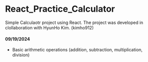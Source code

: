 # React_Practice_Calculator

Simple Calculaotr project using React. The project was developed in clollaboration with HyunHo Kim. (kimho912)

#### 09/19/2024
- Basic arithmetic operations (addition, subtraction, multiplication, division)
